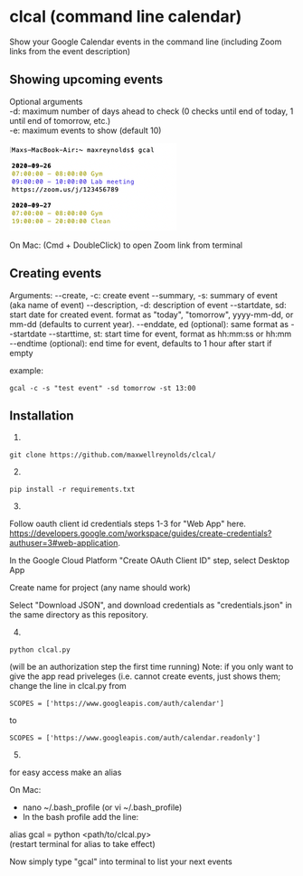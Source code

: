 # clcal (command line calendar)
Show your Google Calendar events in the command line (including Zoom links from the event description)

## Showing upcoming events
Optional arguments  
-d: maximum number of days ahead to check (0 checks until end of today, 1 until end of tomorrow, etc.)  
-e: maximum events to show (default 10)


![sample](img/sample.png)


On Mac: (Cmd + DoubleClick) to open Zoom link from terminal

## Creating events
Arguments:
--create, -c: create event
--summary, -s: summary of event (aka name of event)
--description, -d: description of event
--startdate, sd: start date for created event. format as "today", "tomorrow", yyyy-mm-dd, or mm-dd (defaults to current year).
--enddate, ed (optional): same format as --startdate
--starttime, st: start time for event, format as hh:mm:ss or hh:mm 
--endtime (optional): end time for event, defaults to 1 hour after start if empty

example:
```
gcal -c -s "test event" -sd tomorrow -st 13:00
```





## Installation

1. 
```
git clone https://github.com/maxwellreynolds/clcal/
```

2.
```
pip install -r requirements.txt
```

3.
Follow oauth client id credentials steps 1-3 for "Web App" here. https://developers.google.com/workspace/guides/create-credentials?authuser=3#web-application.

In the Google Cloud Platform "Create OAuth Client ID" step, select Desktop App 

Create name for project (any name should work)

Select "Download JSON", and download credentials as "credentials.json" in the same directory as this repository.

4. 
```
python clcal.py
```
(will be an authorization step the first time running)
Note: if you only want to give the app read priveleges (i.e. cannot create events, just shows them; change the line in clcal.py from 
```
SCOPES = ['https://www.googleapis.com/auth/calendar']
```
to 
```
SCOPES = ['https://www.googleapis.com/auth/calendar.readonly']
```


5.

for easy access make an alias

On Mac:

- nano ~/.bash_profile (or vi ~/.bash_profile)
- In the bash profile add the line:

alias gcal = python <path/to/clcal.py>  
(restart terminal for alias to take effect)



Now simply type "gcal" into terminal to list your next events


